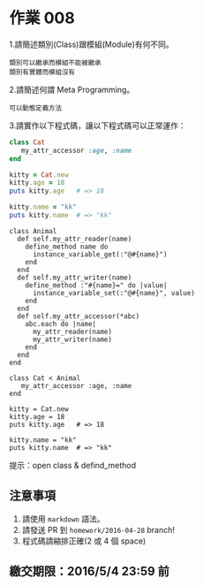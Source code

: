 # 作業 008

1.請簡述類別(Class)跟模組(Module)有何不同。
```
類別可以繼承而模組不能被繼承
類別有實體而模組沒有
```
2.請簡述何謂 Meta Programming。
```
可以動態定義方法
```
3.請實作以下程式碼，讓以下程式碼可以正常運作：

```ruby
class Cat
   my_attr_accessor :age, :name
end

kitty = Cat.new
kitty.age = 18
puts kitty.age   # => 18

kitty.name = "kk"
puts kitty.name  # => "kk"
```
```
class Animal
  def self.my_attr_reader(name)
    define_method name do
      instance_variable_get(:"@#{name}")
    end
  end
  def self.my_attr_writer(name)
    define_method :"#{name}=" do |value|
      instance_variable_set(:"@#{name}", value)
    end
  end
  def self.my_attr_accessor(*abc)
    abc.each do |name|
      my_attr_reader(name)
      my_attr_writer(name)
    end
  end
end

class Cat < Animal
   my_attr_accessor :age, :name
end

kitty = Cat.new
kitty.age = 18
puts kitty.age   # => 18

kitty.name = "kk"
puts kitty.name  # => "kk"
```

提示：open class & defind_method

## 注意事項

1. 請使用 `markdown` 語法。
2. 請發送 PR 到 `homework/2016-04-28` branch!
3. 程式碼請縮排正確(2 或 4 個 space)

## 繳交期限：2016/5/4 23:59 前
